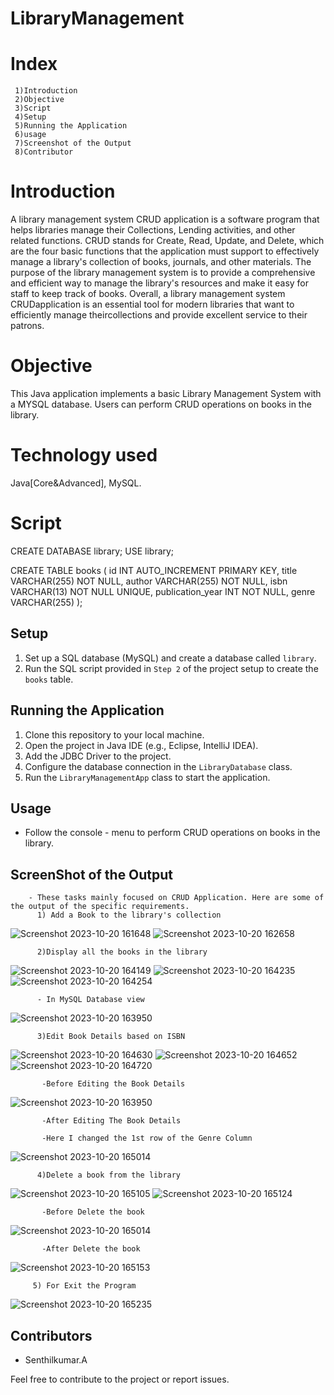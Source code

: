 # LibraryManagement

# Index
     1)Introduction
     2)Objective
     3)Script
     4)Setup
     5)Running the Application
     6)usage
     7)Screenshot of the Output
     8)Contributor
     
# Introduction

A library management system CRUD application is a software program that helps libraries manage their Collections, Lending activities, and other related functions.
CRUD stands for Create, Read, Update, and Delete, which are the four basic functions that the application must support to effectively manage a library's collection of books, journals, and other materials.
The purpose of the library management system is to provide a comprehensive and efficient way to manage the library's resources and make it easy for staff to keep track of books.
Overall, a library management system CRUDapplication is an essential tool for modern libraries that want to efficiently manage theircollections and provide excellent service to their patrons.
    
# Objective 

This Java application implements a basic Library Management System with a  MYSQL database. 
Users can perform CRUD operations on books in the library.

# Technology used
  Java[Core&Advanced],
  MySQL.
  
# Script

CREATE DATABASE library;
USE library;

CREATE TABLE books (
  id INT AUTO_INCREMENT PRIMARY KEY,
  title VARCHAR(255) NOT NULL,
  author VARCHAR(255) NOT NULL,
  isbn VARCHAR(13) NOT NULL UNIQUE,
  publication_year INT NOT NULL,
  genre VARCHAR(255)
);

## Setup

1. Set up a SQL database (MySQL) and create a database called `library`.
2. Run the SQL script provided in `Step 2` of the project setup to create the `books` table.

## Running the Application

1. Clone this repository to your local machine.
2. Open the project in  Java IDE (e.g., Eclipse, IntelliJ IDEA).
3. Add the JDBC Driver to the project.
4. Configure the database connection in the `LibraryDatabase` class.
5. Run the `LibraryManagementApp` class to start the application.

## Usage

- Follow the console - menu to perform CRUD operations on books in the library.

## ScreenShot of the Output
        - These tasks mainly focused on CRUD Application. Here are some of the output of the specific requirements.
          1) Add a Book to the library's collection
![Screenshot 2023-10-20 161648](https://github.com/SenthilAishu/LibraryManagement/assets/91359845/e496fb6f-3b67-4ecb-b7f4-2f4752791fdc)
![Screenshot 2023-10-20 162658](https://github.com/SenthilAishu/LibraryManagement/assets/91359845/f31ff03b-4b2a-4233-b30b-1ff561118d05)
          
          2)Display all the books in the library
![Screenshot 2023-10-20 164149](https://github.com/SenthilAishu/LibraryManagement/assets/91359845/8bf593ef-2713-4612-b57c-96f9621ce31b)
![Screenshot 2023-10-20 164235](https://github.com/SenthilAishu/LibraryManagement/assets/91359845/0efd5c59-f468-4c28-bc9e-2f359bcc3b89)
![Screenshot 2023-10-20 164254](https://github.com/SenthilAishu/LibraryManagement/assets/91359845/5ea7fc43-018e-44f9-8d04-401d99734a13)
      
          - In MySQL Database view
![Screenshot 2023-10-20 163950](https://github.com/SenthilAishu/LibraryManagement/assets/91359845/0d8c71f9-e1d2-4d0c-9679-3ebb9521e347)

          3)Edit Book Details based on ISBN
![Screenshot 2023-10-20 164630](https://github.com/SenthilAishu/LibraryManagement/assets/91359845/ec8a3ff3-af5d-4c3b-9374-4eb563ab86cd)
![Screenshot 2023-10-20 164652](https://github.com/SenthilAishu/LibraryManagement/assets/91359845/cfd10e44-229b-4ef5-af09-da89984463ab)
![Screenshot 2023-10-20 164720](https://github.com/SenthilAishu/LibraryManagement/assets/91359845/5762d7e1-94d3-41e4-a416-85c3754c2657)

           -Before Editing the Book Details
![Screenshot 2023-10-20 163950](https://github.com/SenthilAishu/LibraryManagement/assets/91359845/281ebe1f-d847-4434-a83b-4ba5c377cf5f)

           
           -After Editing The Book Details
           
           -Here I changed the 1st row of the Genre Column
![Screenshot 2023-10-20 165014](https://github.com/SenthilAishu/LibraryManagement/assets/91359845/6d06f6a8-750a-4121-b083-024c27a42da9)

          4)Delete a book from the library
![Screenshot 2023-10-20 165105](https://github.com/SenthilAishu/LibraryManagement/assets/91359845/da286fa6-fb23-416f-9586-da0a884c77e8)
![Screenshot 2023-10-20 165124](https://github.com/SenthilAishu/LibraryManagement/assets/91359845/595714ea-14d9-432e-a179-d5ddfcb566ec)

           -Before Delete the book 
![Screenshot 2023-10-20 165014](https://github.com/SenthilAishu/LibraryManagement/assets/91359845/7837b372-2d49-441a-966a-577d18f39043)

           -After Delete the book
![Screenshot 2023-10-20 165153](https://github.com/SenthilAishu/LibraryManagement/assets/91359845/0f9aa40a-0b30-4047-9390-678a38c2f4ef)

         5) For Exit the Program
![Screenshot 2023-10-20 165235](https://github.com/SenthilAishu/LibraryManagement/assets/91359845/e8f9f541-2420-47eb-b8b7-8562a048465e)
      

## Contributors

- Senthilkumar.A

Feel free to contribute to the project or report issues.

